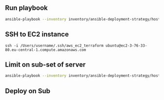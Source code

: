 ## Run playbook

```bash
ansible-playbook --inventory inventory/ansible-deployment-strategy/hosts ansible-deployment-strategy.yml
```


## SSH to EC2 instance

```
ssh -i /Users/username/.ssh/aws_ec2_terraform ubuntu@ec2-3-76-33-80.eu-central-1.compute.amazonaws.com
```

## Limit on sub-set of server

```bash
ansible-playbook --inventory inventory/ansible-deployment-strategy/hosts ansible-deployment-strategy.yml --limit blue 
```

## Deploy on Sub
